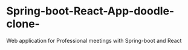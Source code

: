 # Spring-boot-React-App-doodle-clone-
Web application for Professional meetings with Spring-boot and React 
